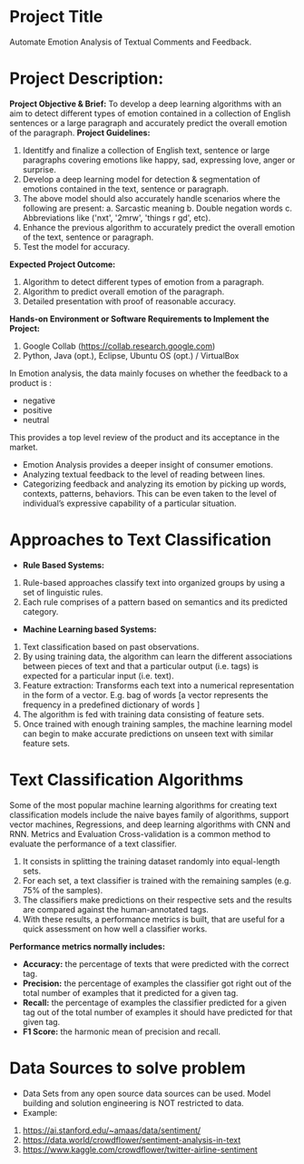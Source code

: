# Project Title
Automate Emotion Analysis of Textual Comments and Feedback.
# Project Description:
**Project Objective & Brief:** To develop a deep learning algorithms with an aim to detect different types of emotion contained in a collection of English sentences or a large paragraph and accurately predict the overall emotion of the paragraph.
**Project Guidelines:** 
1. Identitfy and finalize a collection of English text, sentence or large paragraphs covering emotions like happy, sad, expressing love, anger or surprise.
2. Develop a deep learning model for detection & segmentation of emotions contained in the text, sentence or paragraph.
3. The above model should also accurately handle scenarios where the following are present:
a. Sarcastic meaning
b. Double negation words
c. Abbreviations like ('nxt', '2mrw', 'things r gd', etc).
4. Enhance the previous algorithm to accurately predict the overall emotion of the text, sentence or paragraph.
5. Test the model for accuracy.

**Expected Project Outcome:** 
1. Algorithm to detect different types of emotion from a paragraph. 
2. Algorithm to predict overall emotion of the paragraph. 
3. Detailed presentation with proof of reasonable accuracy.

**Hands-on Environment or Software Requirements to Implement the Project:**
1. Google Collab (https://collab.research.google.com) 
2. Python, Java (opt.), Eclipse, Ubuntu OS (opt.) / VirtualBox 

In Emotion analysis, the data mainly focuses on whether the feedback to a product is :

- negative
- positive
- neutral

This provides a top level review of the product and its acceptance in the market.

- Emotion Analysis provides a deeper insight of consumer emotions.
- Analyzing textual feedback to the level of reading between lines.
- Categorizing feedback and analyzing its emotion by picking up words, contexts, patterns, behaviors. This can be even taken to the level of individual’s expressive capability of a particular situation.

# Approaches to Text Classification
- **Rule Based Systems:**
1. Rule-based approaches classify text into organized groups by using a set of linguistic rules.
2. Each rule comprises of a pattern based on semantics and its predicted category. 
- **Machine Learning based Systems:**
1. Text classification based on past observations.
2. By using training data, the algorithm can learn the different associations between pieces of text and that a particular output (i.e. tags) is expected for a particular input (i.e. text).
3. Feature extraction: Transforms each text into a numerical representation in the form of a vector. E.g. bag of words [a vector represents the frequency in a predefined dictionary of words ]
4. The algorithm is fed with training data consisting of feature sets.
5. Once trained with enough training samples, the machine learning model can begin to make accurate predictions on unseen text with similar feature sets.

# Text Classification Algorithms
Some of the most popular machine learning algorithms for creating text classification models include the naive bayes family of algorithms, support vector machines, Regressions, and deep learning algorithms with CNN and RNN. Metrics and Evaluation Cross-validation is a common method to evaluate the performance of a text classifier.

1. It consists in splitting the training dataset randomly into equal-length sets.
2. For each set, a text classifier is trained with the remaining samples (e.g. 75% of the samples).
3. The classifiers make predictions on their respective sets and the results are compared against the human-annotated tags.
4. With these results, a performance metrics is built, that are useful for a quick assessment on how well a classifier works.

**Performance metrics normally includes:**
- **Accuracy:** the percentage of texts that were predicted with the correct tag.
- **Precision:** the percentage of examples the classifier got right out of the total number of examples that it predicted for a given tag.
- **Recall:** the percentage of examples the classifier predicted for a given tag out of the total number of examples it should have predicted for that given tag.
- **F1 Score:** the harmonic mean of precision and recall.

# Data Sources to solve problem
- Data Sets from any open source data sources can be used. Model building and solution engineering is NOT restricted to data.
- Example:
 1. https://ai.stanford.edu/~amaas/data/sentiment/
 2. https://data.world/crowdflower/sentiment-analysis-in-text
 3. https://www.kaggle.com/crowdflower/twitter-airline-sentiment













    
